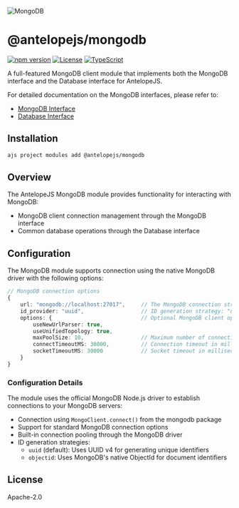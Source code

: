 ![MongoDB](mongodb.png)

# @antelopejs/mongodb

[![npm version](https://img.shields.io/npm/v/@antelopejs/mongodb.svg)](https://www.npmjs.com/package/@antelopejs/mongodb)
[![License](https://img.shields.io/badge/license-Apache--2.0-blue.svg)](https://opensource.org/licenses/Apache-2.0)
[![TypeScript](https://img.shields.io/badge/TypeScript-5.0-blue)](https://www.typescriptlang.org/)

A full-featured MongoDB client module that implements both the MongoDB interface and the Database interface for AntelopeJS.

For detailed documentation on the MongoDB interfaces, please refer to:

- [MongoDB Interface](https://github.com/AntelopeJS/interface-mongodb)
- [Database Interface](https://github.com/AntelopeJS/interface-database)

## Installation

```bash
ajs project modules add @antelopejs/mongodb
```

## Overview

The AntelopeJS MongoDB module provides functionality for interacting with MongoDB:

- MongoDB client connection management through the MongoDB interface
- Common database operations through the Database interface

## Configuration

The MongoDB module supports connection using the native MongoDB driver with the following options:

```typescript
// MongoDB connection options
{
    url: "mongodb://localhost:27017",     // The MongoDB connection string
    id_provider: "uuid",                  // ID generation strategy: "uuid" (default) or "objectid"
    options: {                            // Optional MongoDB client options
        useNewUrlParser: true,
        useUnifiedTopology: true,
        maxPoolSize: 10,                  // Maximum number of connections in the pool
        connectTimeoutMS: 30000,          // Connection timeout in milliseconds
        socketTimeoutMS: 30000            // Socket timeout in milliseconds
    }
}
```

### Configuration Details

The module uses the official MongoDB Node.js driver to establish connections to your MongoDB servers:

- Connection using `MongoClient.connect()` from the mongodb package
- Support for standard MongoDB connection options
- Built-in connection pooling through the MongoDB driver
- ID generation strategies:
  - `uuid` (default): Uses UUID v4 for generating unique identifiers
  - `objectid`: Uses MongoDB's native ObjectId for document identifiers

## License

Apache-2.0
